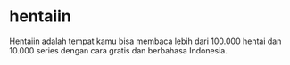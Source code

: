 # hentaiin
Hentaiin adalah tempat kamu bisa membaca lebih dari 100.000 hentai dan 10.000 series dengan cara gratis dan berbahasa Indonesia.
